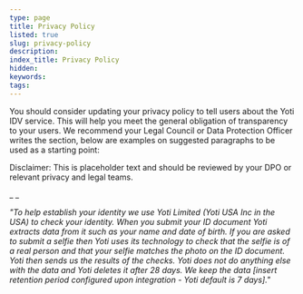 ```yaml
---
type: page
title: Privacy Policy
listed: true
slug: privacy-policy
description: 
index_title: Privacy Policy
hidden: 
keywords: 
tags: 
---
```



You should consider updating your privacy policy to tell users about the Yoti IDV service. This will help you meet the general obligation of transparency to your users. We recommend your Legal Council or Data Protection Officer  writes the section, below are examples on suggested paragraphs to be used as a starting point:

Disclaimer: This is placeholder text and should be reviewed by your DPO or relevant privacy and legal teams.

_
_

_"To help establish your identity we use Yoti Limited (Yoti USA Inc in the USA) to check your identity. When you submit your ID document Yoti extracts data from it such as your name and date of birth. If you are asked to submit a selfie then Yoti uses its technology to check that the selfie is of a real person and that your selfie matches the photo on the ID document. Yoti then sends us the results of the checks. Yoti does not do anything else with the data and Yoti deletes it after 28 days. We keep the data [insert retention period configured upon integration - Yoti default is 7 days]."_

